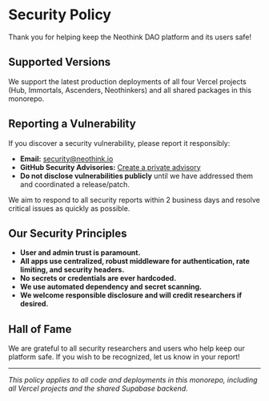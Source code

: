 # Security Policy

Thank you for helping keep the Neothink DAO platform and its users safe!

## Supported Versions
We support the latest production deployments of all four Vercel projects (Hub, Immortals, Ascenders, Neothinkers) and all shared packages in this monorepo.

## Reporting a Vulnerability
If you discover a security vulnerability, please report it responsibly:

- **Email:** security@neothink.io
- **GitHub Security Advisories:** [Create a private advisory](https://github.com/neothink-dao/neothink.io/security/advisories)
- **Do not disclose vulnerabilities publicly** until we have addressed them and coordinated a release/patch.

We aim to respond to all security reports within 2 business days and resolve critical issues as quickly as possible.

## Our Security Principles
- **User and admin trust is paramount.**
- **All apps use centralized, robust middleware for authentication, rate limiting, and security headers.**
- **No secrets or credentials are ever hardcoded.**
- **We use automated dependency and secret scanning.**
- **We welcome responsible disclosure and will credit researchers if desired.**

## Hall of Fame
We are grateful to all security researchers and users who help keep our platform safe. If you wish to be recognized, let us know in your report!

---

*This policy applies to all code and deployments in this monorepo, including all Vercel projects and the shared Supabase backend.* 
